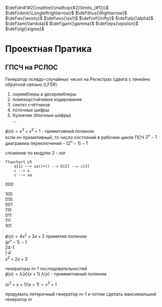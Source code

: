 <!-- Macros: start -->
$\newcommand{\block}[2]{\begin{#1} #2 \end{#1}}$
$\newcommand{\cases}[1]{\block{cases}{#1}}$
$\newcommand{\up}[2]{\stackrel{#1}{#2}}$
$\def\dn#1#2{\mathrel{\mathop{#2}\limits_{#1}}}$
$\def\ident{\Longleftrightarrow}$
$\def\thus{\Rightarrow}$
$\newcommand{\set}[1]{ \{ #1 \} }$
$\newcommand{\bigset}[1]{ \left \{ #1 \right \} }$
$\newcommand{\bracs}[1]{ ( #1 ) }$
$\newcommand{\bigbracs}[1]{ \left ( #1 \right ) }$
$\newcommand{\bkets}[1]{\langle #1 \rangle}$
$\newcommand{\bigbkets}[1]{\left \langle #1 \right \rangle}$
$\newcommand{\mat}[1]{\block{Vmatrix}{#1}}$
$\newcommand{\det}[1]{\block{vmatrix}{#1}}$
$\newcommand{\pmat}[1]{\block{pmatrix}{#1}}$
$\newcommand{\emat}[1]{\block{matrix}{#1}}$
$\renewcommand{\geq}{\geqslant}$
$\renewcommand{\leq}{\leqslant}$
$\newcommand{\upline}[1]{\overline{#1}}$
$\newcommand{\dnline}[1]{\underline{#1}}$
$\def\ex{\exists}$
$\def\exo{\ex!}$
$\renewcommand{\fal}{\forall}$
$\renewcommand{\int}{\intop}$
$\def\inf{\infty}$
$\renewcommand{\tg}{\tan}$
$\renewcommand{\phi}{\varphi}$
$\renewcommand{\epsilon}{\varepsilon}$
$\def\alp{\alpha}$
$\def\lam{\lambda}$
$\def\gam{\gamma}$
$\def\eps{\epsilon}$
$\def\sig{\sigma}$
$\newcommand{\NN}{\mathbb{N}}$
$\newcommand{\ZZ}{\mathbb{Z}}$
$\newcommand{\RR}{\mathbb{R}}$
$\newcommand{\CC}{\mathbb{C}}$
$\newcommand{\FF}{\mathbb{F}}$
$\newcommand{\QQ}{\mathbb{Q}}$
$\newcommand{\EE}{\mathbb{E}}$
$\newcommand{\UU}{\mathcal{U}}$
$\newcommand\E{\mathbbold{e}}$
$\newcommand\F{\mathbbold{f}}$
$\newcommand\G{\mathbbold{g}}$
$\newcommand{\rawOlim}[3]{\dn{{#1}\rightarrow{#2}}{#3}}$
$\newcommand{\lim}[2]{\rawOlim{#1}{#2}{lim}}$
$\newcommand{\uplim}[2]{\rawOlim{#1}{#2}{\upline{lim}}}$
$\newcommand{\dnlim}[2]{\rawOlim{#1}{#2}{\dnline{lim}}}$
$\newcommand{\norm}[1]{\left \lVert #1 \right \rVert}$
$\newcommand{\ord}[1]{\operatorname{ord}(#1)}$
$\newcommand{\ans}[1]{\textbf{Ответ}: #1.}$
$\renewcommand{\gcd}{\text{НОД}}$
$\newcommand{\lcm}{\text{НОК}}$
$\newcommand{\proj}[2]{\text{пр.}_{#1}{#2}}$
$\newcommand{\U}[2]{U_{#1}(#2)}$
<!-- Macros: end -->
# Проектная Пратика  

## ГПСЧ на РСЛОС  
Генератор псевдо-случайных чисел на Регистрах сдвига с линейно обратной связью (LFSR)  
1) скремблеры и  дескремблеры  
2) помехоустойчивое кодирование  
3) синтез счётчиков  
4) поточные шифры  
5) Кузнечик (блочные шифры)  
...  

$\phi(x) = x^3 +x^2 +1$ - примитивный полином  
если он примитивный, то число состояний в рабочем цикле ПСЧ $2^{n}-1$  
диаграмма переключений - $(2^n-1)-1$  

сложение по модулю 2 - xor  

```mermaid  
flowchart LR  
	a[1] --> aa((+)) --> b[2] --> c[3]  
	c --> a  
	c --> aa  
```  
000  

100  
010  
001  
110  
011  
111  
101  

$\phi (x) = 4x^2 +3x + 2$ примитив полином   
$(p^n-1)-1$  
24-1  
$|\cdot 4$  
$x^2+2x+3$  

генераторы m-1 последовательностей  
$\phi(x) = \lambda(x)(x+1)$ $\lambda(x)$ - приммитивный полином  

$(x^2+x+1)(x+1) = x^3 + 1$  

придумать пятеричный генератор m-1 и потом сделать максимальынй генератор m  

